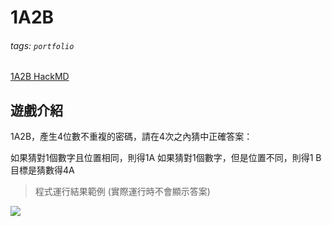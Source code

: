# 1A2B

###### tags: `portfolio`

[1A2B HackMD](https://hackmd.io/@zz8yeJXcQYOjqL6CsPNdlg/S1JPv7Bsi)


## 遊戲介紹

1A2B，產生4位數不重複的密碼，請在4次之內猜中正確答案：

如果猜對1個數字且位置相同，則得1A
如果猜對1個數字，但是位置不同，則得1
B
目標是猜數得4A

> 程式運行結果範例
(實際運行時不會顯示答案)

![](https://i.imgur.com/PZCaTOe.png)
